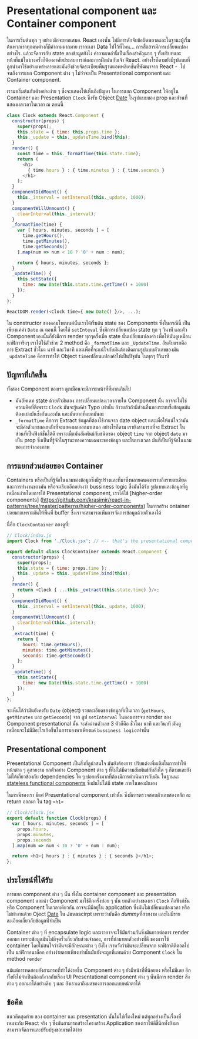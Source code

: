 # Presentational component และ Container component

ในการเริ่มต้นทุก ๆ อย่าง มักจะยากเสมอ. React เองนั้น ไม่มีการดักจับข้อผิดพลาดและในฐานะผู้เริ่มต้นพวกเราทุกคนต่างก็มีคำถามมากมาย เราจะเอา Data ไปไว้ที่ไหน... การสื่อสารมีการเปลี่ยนแปลงอย่างไร. แล้วะจัดการกับ state ของข้อมูลยังไง คำถามเหล่านี้เป็นเรื่องสำคัญมาก ๆ ทั้งบริบทและหน้าที่แม้ในบางครั้งก็ต้องอาศัยประสบการณ์และการฝึกฝนกับเจ้า React. อย่างไรก็ตามยังมีรูปแบบที่ถูกนำมาใช้อย่างแพร่หลายและมันยังช่วยจัดระเบียบพื้นฐานแอพพลิเคชั่นที่พัฒนาจาก React  -  ไปจนถึงการแยก Component ต่าง ๆ ไม่ว่าจะเป็น Presentational component และ Container component.

เรามาเริ่มต้นกับตัวอย่างง่าย ๆ ซึ่งจะแสดงให้เห็นถึงปัญหา ในการแยก Component ให้อยู่ใน Container และ Presentation  `Clock` ซึ่งรับ Object [Date](https://developer.mozilla.org/en-US/docs/Web/JavaScript/Reference/Global_Objects/Date) ในรูปแบบของ prop และส่วนที่แสดงผลเวลาในเวลา ณ ตอนนี้

```js
class Clock extends React.Component {
  constructor(props) {
    super(props);
    this.state = { time: this.props.time };
    this._update = this._updateTime.bind(this);
  }
  render() {
    const time = this._formatTime(this.state.time);
    return (
      <h1>
        { time.hours } : { time.minutes } : { time.seconds }
      </h1>
    );
  }
  componentDidMount() {
    this._interval = setInterval(this._update, 1000);
  }
  componentWillUnmount() {
    clearInterval(this._interval);
  }
  _formatTime(time) {
    var [ hours, minutes, seconds ] = [
      time.getHours(),
      time.getMinutes(),
      time.getSeconds()
    ].map(num => num < 10 ? '0' + num : num);

    return { hours, minutes, seconds };
  }
  _updateTime() {
    this.setState({
      time: new Date(this.state.time.getTime() + 1000)
    });
  }
};

ReactDOM.render(<Clock time={ new Date() }/>, ...);
```
ใน constructor ของคอมโพเนนต์นั้นเราได้เริ่มต้น state ของ Components  ซึ่งในกรณีนี้ เป็นเพียงแค่ค่า `Date` ณ ตอนนี้ โดยใช้ `setInteval` ซึ่งมีการเปลี่ยนแปลง state ทุก ๆ วินาที และตัว Component เองนั้นก็ยังมีการ render ทุกๆครั้งเมื่อ state นั้นเปลี่ยนแปลงค่า เพื่อให้มันดูเหมือนนาฬิกาจริงๆ เราได้ใช้ตัวช่วย 2 method คือ `_formatTime` และ `_UpdateTime`. 
อันดับแรกคือการ Extract ชั่วโมง นาที และวินาที และเพื่อที่จะแน่ใจกับมันต้องติดตามรูปแบบตัวเลขของมัน
`_updateTime` คือการทำให้ Object `time`เปลี่ยนแปลงค่าให้เป็นปัจุบัน ในทุกๆ 1วินาที
 
## ปัญหาที่เกิดขึ้น

ทั้งสอง Component ของเรา ดูเหมือนจะมีภาระหน้าที่ที่มากเกินไป
* มันอัพเดท state ด้วยตัวมันเอง การเปลี่ยนแปลงเวลาภายใน Component นั้น อาจจะไม่ใช่ความคิดที่ดีเพราะ `Clock` มันจะรู้แค่ค่า Typo เท่านั้น อ้าวแล้วถ้ามีส่วนอื่นของระบบซึ่งข้อมูลมันต้องแบ่งบันซึ่งกันและกัน และมันยากที่แยกมันละ
* `_formatTime` คือการ Extract ข้อมูลที่ต้องใช้งานจาก date object และเพื่อให้แน่ใจว่ามันจะมีค่าตัวเลขสองหลักที่จะแสดงผลออกมาเสมอ
อย่างไรก็ตาม เรายังสามารถที่จะ Extract ในส่วนที่เป็นฟังก์ชั่นได้ดี เพราะเมื่อมันสัมพันธ์กับชนิดของ  object `time`  จาก object `date` มาเป็น prop ซึ่งเป็นที่รู้จักในฐานะของความเฉพาะของข้อมูล และในบางเวลา มันก็เป็นที่รู้จักในนามของการจำลองภาพ


## การแยกส่วนย่อยของ Container

Containers หรือเป็นที่รู้จักในนามของข้อมูลซึ่งมีรูปร่างและที่มาซึ่งหลายคนคงทราบถึงรายละเอียดและการทำงานของมัน หรือจะเรียกอีกอย่างว่า bussiness logic ซึ่งมันได้รับ รูปแบบและข้อมูลที่ดูเหมือนง่ายโดยการใช้ Presentational component, เราได้ใช้ [higher-order components]  (https://github.com/krasimir/react-in-patterns/tree/master/patterns/higher-order-components) ในการสร้าง ontainer บ่อยมากเพราะมันให้พื้นที่ buffer ซึ่งเราจะสามารถเพิ่มการจัดการข้อมูลด้วยตัวเองได้  


นี่คือ `ClockContainer` ลองดูที่:

<span class="new-page"></span>

```js
// Clock/index.js
import Clock from './Clock.jsx'; // <-- that's the presentational component

export default class ClockContainer extends React.Component {
  constructor(props) {
    super(props);
    this.state = { time: props.time };
    this._update = this._updateTime.bind(this);
  }
  render() {
    return <Clock { ...this._extract(this.state.time) }/>;
  }
  componentDidMount() {
    this._interval = setInterval(this._update, 1000);
  }
  componentWillUnmount() {
    clearInterval(this._interval);
  }
  _extract(time) {
    return {
      hours: time.getHours(),
      minutes: time.getMinutes(),
      seconds: time.getSeconds()
    };
  }
  _updateTime() {
    this.setState({
      time: new Date(this.state.time.getTime() + 1000)
    });
  }
};
```
จะเห็นได้ว่ามันยังคงรับ `Date` (object)   รายละเอียดของข้อมูลที่เป็นเวลา (`getHours`, `getMinutes` และ `getSeconds`) จาก ลูป `setInterval`  ในตอนการจบ render ของ Component presentational นั้น จะส่งผ่านตัวเลข 3 ตัวก็คือ ชั่วโมง นาที และวินาที มันดูเหมือนจะไม่มีมีอะไรเกิดขึ้นในการมองหาเพียงแค่ `bussiness logic`เท่านั้น



## Presentational component
Presentational Component เป็นสิ่งที่ดูน่าสนใจ มันยังต้องการ ปรับแต่งเพิ่มเติมในการทำให้ หน้าต่าง ๆ ดูสวยงาม ยกตัวอย่าง Component ต่าง ๆ ที่ไม่ได้มีความสัมพันธ์กับสิ่งใด ๆ ก็ตามและยังไม่ได้เกี่ยวข้องกับ dependencies ใด ๆ บ่อยครั้งมากที่ต้องมีการดำเนินการกับมัน ในฐานนะ [stateless functional components](https://facebook.github.io/react/blog/2015/10/07/react-v0.14.html#stateless-functional-components) ซึ่งมันไม่ได้มี state ภายในของมันเอง

ในกรณีของเรา มีแค่ Presentational component เท่านั้น ซึ่งมีการตรวจสอบตัวเลขสองหลัก ละ return ออกมา ใน tag `<h1>` 

```js
// Clock/Clock.jsx
export default function Clock(props) {
  var [ hours, minutes, seconds ] = [
    props.hours,
    props.minutes,
    props.seconds
  ].map(num => num < 10 ? '0' + num : num);

  return <h1>{ hours } : { minutes } : { seconds }</h1>;
};
```


##  ประโยชน์ที่ได้รับ
การแยก  component ต่าง ๆ นั้น ทั้งใน container component และ presentation component และนำ Component มาใช้อีกครั้งบ่อย ๆ นั้น 
  ยกตัวอย่างของเรา `Clock` คือฟังก์ชั่นหรือ Component ในเวลาเดียวกัน อาจจะมีมีอยู่ใน application ซึ่งมันไม่เปลี่ยนแปลงเวลา หรือไม่ทำงานด้วย Oject [Date](https://developer.mozilla.org/en-US/docs/Web/JavaScript/Reference/Global_Objects/Date) ใน Javascirpt เพราะว่ามันคือ *dummy*ที่สวยงาม และไม่มีรายละเอียดเกี่ยวกับข้อมูลที่จำเป็น
  
Container ต่าง ๆ ที่ encapsulate logic และเราอาจจะใช้มันร่วมกันซึ่งมันยากต่อการ render ออกมา เพราะข้อมูลมันไม่มีจุดรั่วเกี่ยวกับส่วนจำลอง, การที่นำมายกตัวอย่างที่ดี ของการใช้ container โดยไม่สนใจว่ามันจะมีลักษณะต่าง ๆ ยังไง เราหวังว่ามันจะเปลี่ยนจาก นาฬิกาดิติตอลไปเป็น นาฬิกาอนาล็อก อย่างง่ายดายเพียงเท่านั้นมันยังจะถูกที่แทนด้วย Component `Clock` ใน method `render`

แม้แต่การทดสอบยังสามารถที่ทำได้ง่ายขึ้น Component ต่าง ๆ ยังมีหน้าที่ที่น้อยลง หรือไม่มีเลย อีกทั้งยังไม่จำเป็นต้องกังวลกับเรื่อง UI
Presentational component ต่าง ๆ นั้นมีการ render สิ่งต่าง ๆ ออกมาได้อย่างดิบ ๆ และ ยังเราเดาถึงผลของการออกแบบหน้าตาได้

## ข้อคิด
แนวคิดสุดท้าย ของ container และ presentation นั้นไม่ใช่เรื่องใหม่ แต่ทุกอย่างเป็นเรื่องที่เหมาะกับ React จริง ๆ ซึ่งมันสามารถสร้างโครงสร้าง
Application ของเราให้ดีขึ้นีกทั้งยังมาสามารถจัดการและปรับปรุงขอบเขตได้ง่าย 

